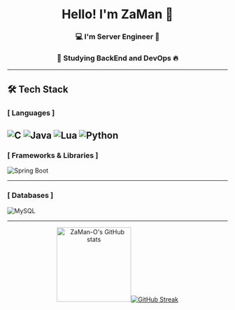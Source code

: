 <h1 align="center">Hello! I'm ZaMan 👋</h1>
<h3 align="center">💻 I'm Server Engineer 🔧</h3>
<h3 align="center">📖 Studying BackEnd and DevOps 🔥</h3>

---

## 🛠️ Tech Stack

### [ Languages ]
![C](https://img.shields.io/badge/C-00599C?style=flat-square&logo=c&logoColor=white)
![Java](https://img.shields.io/badge/Java-007396?style=flat-square&logo=java&logoColor=white)
![Lua](https://img.shields.io/badge/Lua-2C2D72?style=flat-square&logo=Lua&logoColor=white)
![Python](https://img.shields.io/badge/Python-3776AB.svg?&style=flat-square&logo=Python&logoColor=white)
---

### [ Frameworks & Libraries ]
![Spring Boot](https://img.shields.io/badge/Spring%20Boot-6DB33F?style=flat-square&logo=spring-boot&logoColor=white)

---

### [ Databases ]
![MySQL](https://img.shields.io/badge/MySQL-4479A1?style=flat-square&logo=mysql&logoColor=white)

---

<div align="center">
    <p class="has-line-data" data-line-start="7" data-line-end="9"><img height="170px" src="https://github-readme-stats.vercel.app/api?username=ZaMan-O&amp;show_icons=true&amp;theme=material-palenight" alt="ZaMan-O's GitHub stats" /><a href="https://git.io/streak-stats"><img src="https://github-readme-streak-stats.herokuapp.com?user=ZaMan-O&theme=blueberry&date_format=%5BY.%5Dn.j&card_height=160" alt="GitHub Streak" /></a></p>
</div>
